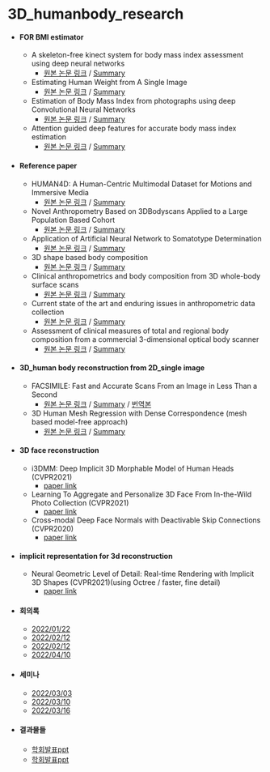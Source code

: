 # 3D_humanbody_research

* #### FOR BMI estimator

  * A skeleton-free kinect system for body mass index assessment using deep neural networks
    * [원본 논문 링크](https://ieeexplore.ieee.org/abstract/document/8088252/similar#similar) / [Summary](https://ylab604.tistory.com/32)
  * Estimating Human Weight from A Single Image
    * [원본 논문 링크](https://ieeexplore.ieee.org/document/9699418) / [Summary](https://mostar39.tistory.com/79)
  * Estimation of Body Mass Index from photographs using deep Convolutional Neural Networks
    * [원본 논문 링크](https://www.sciencedirect.com/science/article/pii/S2352914821002069) / [Summary](https://mostar39.tistory.com/82)
  * Attention guided deep features for accurate body mass index estimation
    * [원본 논문 링크](https://www.sciencedirect.com/science/article/pii/S0167865522000022) / [Summary](https://mostar39.tistory.com/91?category=911641)


* #### Reference paper

  * HUMAN4D: A Human-Centric Multimodal Dataset for Motions and Immersive Media
    * [원본 논문 링크](https://ieeexplore.ieee.org/document/9204617) / [Summary](https://github.com/ylab604/3D-human-body-paper-review/blob/main/Summary/HUMAN4D.pdf) 
  * Novel Anthropometry Based on 3DBodyscans Applied to a Large Population
Based Cohort
    * [원본 논문 링크](https://journals.plos.org/plosone/article/file?id=10.1371/journal.pone.0159887&type=printable) / [Summary](https://github.com/ylab604/3D-human-body-paper-review/blob/54539e077ac72c2441763612289fec72ee13aefb/Summary/SOM_Body%20Type.pdf)
  * Application of Artificial Neural Network to Somatotype Determination
    * [원본 논문 링크](https://www.mdpi.com/2076-3417/11/4/1365) / [Summary](https://github.com/sb0702/3D-human-body-paper-review/blob/2cdb17ef3d43d0e468b5475f9005a2fa7d537479/Summary/Application%20of%20Artificial%20Neural%20Network%20to%20Somatotype.pdf)
  * 3D shape based body composition
    * [원본 논문 링크](https://pubmed.ncbi.nlm.nih.gov/30441235/) / [Summary](https://github.com/sb0702/3D-human-body-paper-review/blob/2fea27644e11da30b71c218f3876fa14fcc46933/Summary/3D%20shape%20based%20body%20composition.pdf)
  * Clinical anthropometrics and body composition from 3D whole-body surface scans
    * [원본 논문 링크](https://www.researchgate.net/publication/304329278_Clinical_anthropometrics_and_body_composition_from_3D_whole-body_surface_scans) / [Summary](https://github.com/ylab604/3D-human-body-paper-review/blob/552c97900b420db2d15bb94ec7a70575c1e51490/Summary/Clinical%20anthropometrics%20and%20body%20composition%20from%203D%20Scan.pdf) 
  * Current state of the art and enduring issues in anthropometric data collection
    * [원본 논문 링크](https://www.semanticscholar.org/paper/Current-state-of-the-art-and-enduring-issues-in-1-Bragan%C3%A7a-Arezes/2f25bef7a0780436c9e6042415279480798fd63d) / [Summary](https://github.com/sb0702/3D-human-body-paper-review/blob/1650533577aab1ba04d23a5ea2b0cfffc5f6a511/Summary/%EC%9D%B8%EC%B2%B4%EC%B8%A1%EC%A0%95%20%EB%8D%B0%EC%9D%B4%ED%84%B0%20%EC%88%98%EC%A7%91%EC%97%90%20%EB%8C%80%ED%95%9C%20%EC%B5%9C%EC%8B%A0%20%EA%B8%B0%EC%88%A0%20%EB%B0%8F%20%EB%AC%B8%EC%A0%9C%20%EB%85%BC%EB%AC%B8%20%EC%9A%94%EC%95%BD.pdf)
  * Assessment of clinical measures of total and regional body composition from a commercial 3-dimensional optical body scanner 
    * [원본 논문 링크](https://www.sciencedirect.com/science/article/pii/S0261561421005410) / [Summary](https://github.com/ylab604/3D-human-body-paper-review/blob/1846eddb2ae3de709ec8ac114491e76514c91fad/Summary/Assessment%20of%20clinical%20measures.pdf) 


* #### 3D_human body reconstruction from 2D_single image
  * FACSIMILE: Fast and Accurate Scans From an Image in Less Than a Second
    * [원본 논문 링크](https://openaccess.thecvf.com/content_ICCV_2019/html/Smith_FACSIMILE_Fast_and_Accurate_Scans_From_an_Image_in_Less_ICCV_2019_paper.html) / [Summary](https://ylab604.tistory.com/17) / [번역본](https://github.com/ylab604/3D-human-body-paper-review/blob/main/translation/FACSIMILE.pdf)
  * 3D Human Mesh Regression with Dense Correspondence (mesh based model-free approach)
    * [원본 논문 링크](https://arxiv.org/abs/2006.05734) / [Summary](https://ylab604.tistory.com/49)





* #### 3D face reconstruction
  * i3DMM: Deep Implicit 3D Morphable Model of Human Heads (CVPR2021)
    * [paper link](https://openaccess.thecvf.com/content/CVPR2021/html/Yenamandra_i3DMM_Deep_Implicit_3D_Morphable_Model_of_Human_Heads_CVPR_2021_paper.html)
  * Learning To Aggregate and Personalize 3D Face From In-the-Wild Photo Collection (CVPR2021)
    * [paper link](https://openaccess.thecvf.com/content/CVPR2021/html/Zhang_Learning_To_Aggregate_and_Personalize_3D_Face_From_In-the-Wild_Photo_CVPR_2021_paper.html) 
  * Cross-modal Deep Face Normals with Deactivable Skip Connections (CVPR2020)
    * [paper link](https://openaccess.thecvf.com/content_CVPR_2020/html/Abrevaya_Cross-Modal_Deep_Face_Normals_With_Deactivable_Skip_Connections_CVPR_2020_paper.html)     

* #### implicit representation for 3d reconstruction
  * Neural Geometric Level of Detail: Real-time Rendering with Implicit 3D Shapes (CVPR2021)(using Octree / faster, fine detail)
    * [paper link](https://openaccess.thecvf.com/content/CVPR2021/html/Takikawa_Neural_Geometric_Level_of_Detail_Real-Time_Rendering_With_Implicit_3D_CVPR_2021_paper.html)


* #### 회의록
   * [2022/01/22](https://github.com/ylab604/3D-human-body-paper-review/blob/main/meeting_minutes/2022_01_22.txt)
   * [2022/02/12](https://github.com/ylab604/3D-human-body-paper-review/blob/main/meeting_minutes/2022_02_12.txt)
   * [2022/02/12](https://github.com/ylab604/3D-human-body-paper-review/blob/main/meeting_minutes/2022_02_20.txt)
   * [2022/04/10](https://github.com/ylab604/3D-human-body-paper-review/blob/main/meeting_minutes/2022_04_10_meeting.pdf)

* #### 세미나
   * [2022/03/03](https://github.com/ylab604/3D-human-body-paper-review/blob/main/Summary/LAB20220303_uploadver.pdf)
   * [2022/03/10](https://github.com/ylab604/3D-human-body-paper-review/blob/main/Summary/LAB20220310_uploadver.pdf)
   * [2022/03/16](https://github.com/ylab604/3D-human-body-paper-review/blob/main/Summary/LAB20220316_uploadver.pdf)

* #### 결과물들
   * [학회발표ppt](https://github.com/ylab604/3D-human-body-paper-review/blob/main/Summary/3D_obesity.pdf)
   * [학회발표ppt](https://github.com/ylab604/3D-human-body-paper-review/blob/main/Summary/spring.pdf)

